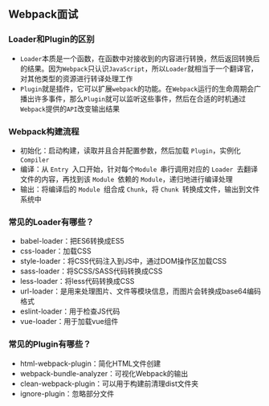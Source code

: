 ## Webpack面试

### Loader和Plugin的区别

- `Loader`本质是一个函数，在函数中对接收到的内容进行转换，然后返回转换后的结果。因为`Webpack`只认识`JavaScript`，所以`Loader`就相当于一个翻译官，对其他类型的资源进行转译处理工作
- `Plugin`就是插件，它可以扩展`webpack`的功能。在`Webpack`运行的生命周期会广播出许多事件，那么`Plugin`就可以监听这些事件，然后在合适的时机通过`Webpack`提供的`API`改变输出结果

### Webpack构建流程

- 初始化：启动构建，读取并且合并配置参数，然后加载 `Plugin`，实例化 `Compiler`
- 编译：从 `Entry `入口开始，针对每个`Module `串行调用对应的 `Loader `去翻译文件的内容，再找到该 `Module `依赖的 `Module`，递归地进行编译处理
- 输出：将编译后的 `Module `组合成 `Chunk`，将 `Chunk `转换成文件，输出到文件系统中

### 常见的Loader有哪些？

- babel-loader：把ES6转换成ES5
- css-loader：加载CSS
- style-loader：将CSS代码注入到JS中，通过DOM操作区加载CSS
- sass-loader：将SCSS/SASS代码转换成CSS
- less-loader：将less代码转换成CSS
- url-loader：是用来处理图片、文件等模块信息，而图片会转换成base64编码格式
- eslint-loader：用于检查JS代码
- vue-loader：用于加载vue组件

### 常见的Plugin有哪些？

- html-webpack-plugin：简化HTML文件创建
- webpack-bundle-analyzer：可视化Webpack的输出
- clean-webpack-plugin：可以用于构建前清理dist文件夹
- ignore-plugin：忽略部分文件